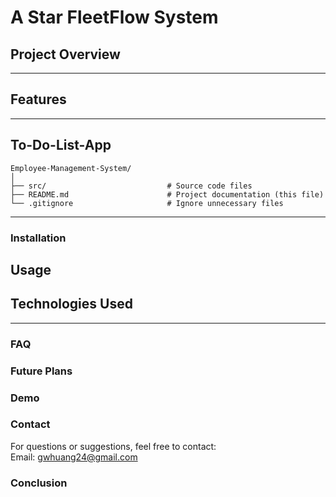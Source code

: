 # **A Star FleetFlow System**

## **Project Overview**

---

## **Features**

---

## **To-Do-List-App**
```
Employee-Management-System/  
│  
├── src/                           # Source code files  
├── README.md                      # Project documentation (this file)
└── .gitignore                     # Ignore unnecessary files 
```
 
---

### **Installation**

## **Usage**

## **Technologies Used**

---

### **FAQ**
 
### **Future Plans**

### **Demo**
  
### **Contact**
For questions or suggestions, feel free to contact:  
Email: gwhuang24@gmail.com

### **Conclusion**
